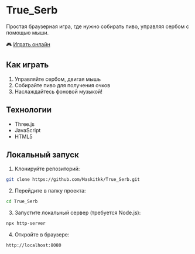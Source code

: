 # True_Serb

Простая браузерная игра, где нужно собирать пиво, управляя сербом с помощью мыши.

🎮 [Играть онлайн](https://Maskitkk.github.io/True_Serb)

## Как играть

1. Управляйте сербом, двигая мышь
2. Собирайте пиво для получения очков
3. Наслаждайтесь фоновой музыкой!

## Технологии

- Three.js 
- JavaScript
- HTML5

## Локальный запуск

1. Клонируйте репозиторий:
```bash
git clone https://github.com/Maskitkk/True_Serb.git
```

2. Перейдите в папку проекта:
```bash
cd True_Serb
```

3. Запустите локальный сервер (требуется Node.js):
```bash
npx http-server
```

4. Откройте в браузере:
```
http://localhost:8080
``` 